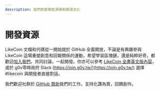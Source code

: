 ```yaml
---
description: 我們熱愛開放源碼和開源文化
---
```


# 開發資源

LikeCoin 文檔和代碼從一開始就於 GitHub 全面開放，不論是有興趣參與 LikeCoin 這場重塑創意和回報關係的運動，希望學習區塊鏈，還是純粹好奇，都歡迎[加入我們](https://github.com/likecoin/puttyimages-web)，共同討論，一起開發。你亦可以參考 [LikeCoin 全書英文版內容](https://docs.like.co/developer/likecoin-chain-node)，或於 g0v零時政府 Slack [https://join.g0v.tw/](https://join.g0v.tw/) 選擇 \#likecoin 與開發者直接對話。

我們歡迎社群於 [GitHub 贊助](https://github.com/sponsors/likecoin)我們的工作。支持化讚為賞，回饋創作。

